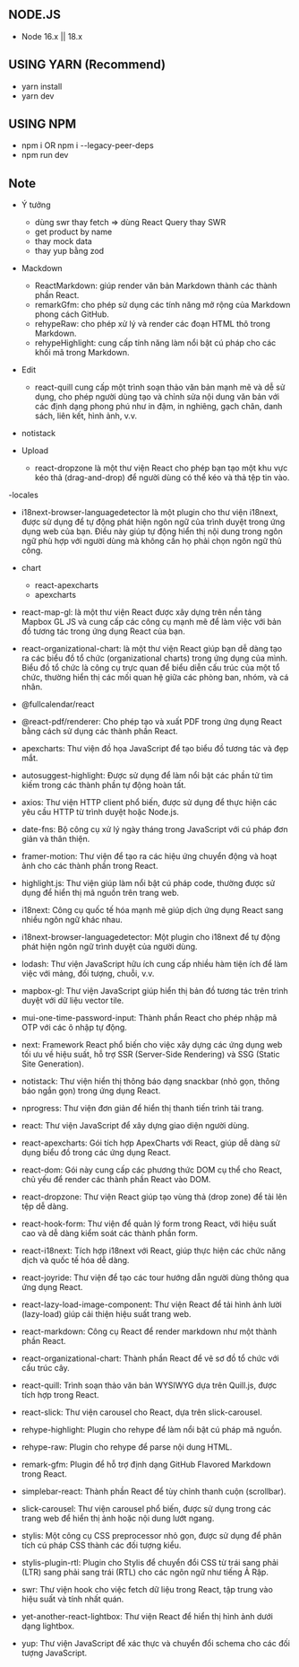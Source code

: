 ## NODE.JS

- Node 16.x || 18.x

## USING YARN (Recommend)

- yarn install
- yarn dev

## USING NPM

- npm i OR npm i --legacy-peer-deps
- npm run dev

## Note

- Ý tưởng

  - dùng swr thay fetch  => dùng React Query thay SWR
  - get product by name
  - thay mock data
  - thay yup bằng zod

- Mackdown

  - ReactMarkdown: giúp render văn bản Markdown thành các thành phần React.
  - remarkGfm: cho phép sử dụng các tính năng mở rộng của Markdown phong cách GitHub.
  - rehypeRaw: cho phép xử lý và render các đoạn HTML thô trong Markdown.
  - rehypeHighlight: cung cấp tính năng làm nổi bật cú pháp cho các khối mã trong Markdown.

- Edit

  - react-quill cung cấp một trình soạn thảo văn bản mạnh mẽ và dễ sử dụng, cho phép người dùng tạo và chỉnh sửa nội dung văn bản với các định dạng phong phú như in đậm, in nghiêng, gạch chân, danh sách, liên kết, hình ảnh, v.v.

- notistack

- Upload

  - react-dropzone là một thư viện React cho phép bạn tạo một khu vực kéo thả (drag-and-drop) để người dùng có thể kéo và thả tệp tin vào.

-locales

- i18next-browser-languagedetector là một plugin cho thư viện i18next, được sử dụng để tự động phát hiện ngôn ngữ của trình duyệt trong ứng dụng web của bạn. Điều này giúp tự động hiển thị nội dung trong ngôn ngữ phù hợp với người dùng mà không cần họ phải chọn ngôn ngữ thủ công.

- chart

  - react-apexcharts
  - apexcharts

- react-map-gl: là một thư viện React được xây dựng trên nền tảng Mapbox GL JS và cung cấp các công cụ mạnh mẽ để làm việc với bản đồ tương tác trong ứng dụng React của bạn.

- react-organizational-chart: là một thư viện React giúp bạn dễ dàng tạo ra các biểu đồ tổ chức (organizational charts) trong ứng dụng của mình. Biểu đồ tổ chức là công cụ trực quan để biểu diễn cấu trúc của một tổ chức, thường hiển thị các mối quan hệ giữa các phòng ban, nhóm, và cá nhân.

- @fullcalendar/react

- @react-pdf/renderer: Cho phép tạo và xuất PDF trong ứng dụng React bằng cách sử dụng các thành phần React.

- apexcharts: Thư viện đồ họa JavaScript để tạo biểu đồ tương tác và đẹp mắt.

- autosuggest-highlight: Được sử dụng để làm nổi bật các phần tử tìm kiếm trong các thành phần tự động hoàn tất.

- axios: Thư viện HTTP client phổ biến, được sử dụng để thực hiện các yêu cầu HTTP từ trình duyệt hoặc Node.js.

- date-fns: Bộ công cụ xử lý ngày tháng trong JavaScript với cú pháp đơn giản và thân thiện.

- framer-motion: Thư viện để tạo ra các hiệu ứng chuyển động và hoạt ảnh cho các thành phần trong React.

- highlight.js: Thư viện giúp làm nổi bật cú pháp code, thường được sử dụng để hiển thị mã nguồn trên trang web.

- i18next: Công cụ quốc tế hóa mạnh mẽ giúp dịch ứng dụng React sang nhiều ngôn ngữ khác nhau.

- i18next-browser-languagedetector: Một plugin cho i18next để tự động phát hiện ngôn ngữ trình duyệt của người dùng.

- lodash: Thư viện JavaScript hữu ích cung cấp nhiều hàm tiện ích để làm việc với mảng, đối tượng, chuỗi, v.v.

- mapbox-gl: Thư viện JavaScript giúp hiển thị bản đồ tương tác trên trình duyệt với dữ liệu vector tile.

- mui-one-time-password-input: Thành phần React cho phép nhập mã OTP với các ô nhập tự động.

- next: Framework React phổ biến cho việc xây dựng các ứng dụng web tối ưu về hiệu suất, hỗ trợ SSR (Server-Side Rendering) và SSG (Static Site Generation).

- notistack: Thư viện hiển thị thông báo dạng snackbar (nhỏ gọn, thông báo ngắn gọn) trong ứng dụng React.

- nprogress: Thư viện đơn giản để hiển thị thanh tiến trình tải trang.

- react: Thư viện JavaScript để xây dựng giao diện người dùng.

- react-apexcharts: Gói tích hợp ApexCharts với React, giúp dễ dàng sử dụng biểu đồ trong các ứng dụng React.

- react-dom: Gói này cung cấp các phương thức DOM cụ thể cho React, chủ yếu để render các thành phần React vào DOM.

- react-dropzone: Thư viện React giúp tạo vùng thả (drop zone) để tải lên tệp dễ dàng.

- react-hook-form: Thư viện để quản lý form trong React, với hiệu suất cao và dễ dàng kiểm soát các thành phần form.

- react-i18next: Tích hợp i18next với React, giúp thực hiện các chức năng dịch và quốc tế hóa dễ dàng.

- react-joyride: Thư viện để tạo các tour hướng dẫn người dùng thông qua ứng dụng React.

- react-lazy-load-image-component: Thư viện React để tải hình ảnh lười (lazy-load) giúp cải thiện hiệu suất trang web.

- react-markdown: Công cụ React để render markdown như một thành phần React.

- react-organizational-chart: Thành phần React để vẽ sơ đồ tổ chức với cấu trúc cây.

- react-quill: Trình soạn thảo văn bản WYSIWYG dựa trên Quill.js, được tích hợp trong React.

- react-slick: Thư viện carousel cho React, dựa trên slick-carousel.

- rehype-highlight: Plugin cho rehype để làm nổi bật cú pháp mã nguồn.

- rehype-raw: Plugin cho rehype để parse nội dung HTML.

- remark-gfm: Plugin để hỗ trợ định dạng GitHub Flavored Markdown trong React.

- simplebar-react: Thành phần React để tùy chỉnh thanh cuộn (scrollbar).

- slick-carousel: Thư viện carousel phổ biến, được sử dụng trong các trang web để hiển thị ảnh hoặc nội dung lướt ngang.

- stylis: Một công cụ CSS preprocessor nhỏ gọn, được sử dụng để phân tích cú pháp CSS thành các đối tượng kiểu.

- stylis-plugin-rtl: Plugin cho Stylis để chuyển đổi CSS từ trái sang phải (LTR) sang phải sang trái (RTL) cho các ngôn ngữ như tiếng Ả Rập.

- swr: Thư viện hook cho việc fetch dữ liệu trong React, tập trung vào hiệu suất và tính nhất quán.

- yet-another-react-lightbox: Thư viện React để hiển thị hình ảnh dưới dạng lightbox.

- yup: Thư viện JavaScript để xác thực và chuyển đổi schema cho các đối tượng JavaScript.






